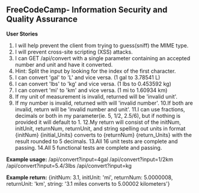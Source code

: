 **FreeCodeCamp**- Information Security and Quality Assurance
------

**User Stories**
1. I will help prevent the client from trying to guess(sniff) the MIME type.
2. I will prevent cross-site scripting (XSS) attacks.
3. I can GET /api/convert with a single parameter containing an accepted number and unit and have it converted.
4. Hint: Split the input by looking for the index of the first character.
5. I can convert 'gal' to 'L' and vice versa. (1 gal to 3.78541 L)
6. I can convert 'lbs' to 'kg' and vice versa. (1 lbs to 0.453592 kg)
7. I can convert 'mi' to 'km' and vice versa. (1 mi to 1.60934 km)
8. If my unit of measurement is invalid, returned will be 'invalid unit'.
9. If my number is invalid, returned with will 'invalid number'.
10.If both are invalid, return will be 'invalid number and unit'.
11.I can use fractions, decimals or both in my parameter(ie. 5, 1/2, 2.5/6), but if nothing is provided it will default to 1.
12.My return will consist of the initNum, initUnit, returnNum, returnUnit, and string spelling out units in format {initNum} {initial_Units} converts to {returnNum} {return_Units} with the result rounded to 5 decimals.
13.All 16 unit tests are complete and passing.
14.All 5 functional tests are complete and passing.

**Example usage:**
/api/convert?input=4gal
/api/convert?input=1/2km
/api/convert?input=5.4/3lbs
/api/convert?input=kg

**Example return:**
{initNum: 3.1, initUnit: 'mi', returnNum: 5.0000008, returnUnit: 'km', string: '3.1 miles converts to 5.00002 kilometers'}


